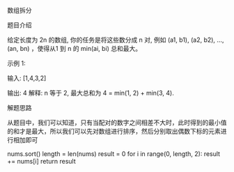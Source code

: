 数组拆分 

题目介绍

给定长度为 2n 的数组, 你的任务是将这些数分成 n 对, 例如 (a1, b1), (a2, b2), ..., (an, bn) ，使得从1 到 n 的 min(ai, bi) 总和最大。

示例 1:

输入: [1,4,3,2]

输出: 4
解释: n 等于 2, 最大总和为 4 = min(1, 2) + min(3, 4).

解题思路

从题目中，我们可以知道，只有当配对的数字之间相差不大时，此时得到的最小值的和才是最大，所以我们可以先对数组进行排序，然后分别取出偶数下标的元素进行相加即可

nums.sort()
length = len(nums)
result = 0
for i in range(0, length, 2):
    result += nums[i]
return result
